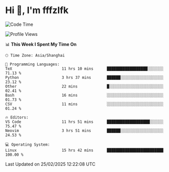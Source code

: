 # Hi 👋, I'm fffzlfk

<!--START_SECTION:waka-->
![Code Time](http://img.shields.io/badge/Code%20Time-1%2C253%20hrs%2013%20mins-blue)

![Profile Views](http://img.shields.io/badge/Profile%20Views-0-blue)

📊 **This Week I Spent My Time On** 

```text
🕑︎ Time Zone: Asia/Shanghai

💬 Programming Languages: 
TeX                      11 hrs 10 mins      ██████████████████░░░░░░░   71.13 % 
Python                   3 hrs 37 mins       ██████░░░░░░░░░░░░░░░░░░░   23.12 % 
Other                    22 mins             █░░░░░░░░░░░░░░░░░░░░░░░░   02.41 % 
Bash                     16 mins             ░░░░░░░░░░░░░░░░░░░░░░░░░   01.73 % 
CSV                      11 mins             ░░░░░░░░░░░░░░░░░░░░░░░░░   01.24 % 

🔥 Editors: 
VS Code                  11 hrs 51 mins      ███████████████████░░░░░░   75.47 % 
Neovim                   3 hrs 51 mins       ██████░░░░░░░░░░░░░░░░░░░   24.53 % 

💻 Operating System: 
Linux                    15 hrs 42 mins      █████████████████████████   100.00 % 
```


 Last Updated on 25/02/2025 12:22:08 UTC
<!--END_SECTION:waka-->
